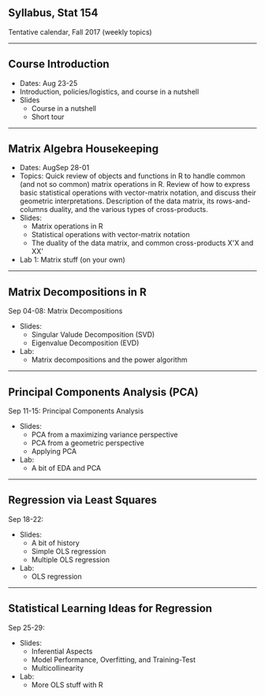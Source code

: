 ## Syllabus, Stat 154

Tentative calendar, Fall 2017 (weekly topics)

-----

## Course Introduction

- Dates: Aug 23-25
- Introduction, policies/logistics, and course in a nutshell
- Slides
    + Course in a nutshell
    + Short tour

-----

## Matrix Algebra Housekeeping

- Dates: AugSep 28-01
- Topics: Quick review of objects and functions in R to handle common (and not so common) matrix operations in R. Review of how to express basic statistical operations with vector-matrix notation, and discuss their geometric interpretations. Description of the data matrix, its rows-and-columns duality, and the various types of cross-products.
- Slides:
    + Matrix operations in R
    + Statistical operations with vector-matrix notation
    + The duality of the data matrix, and common cross-products X'X and XX'
- Lab 1: Matrix stuff (on your own)

-----

## Matrix Decompositions in R

Sep 04-08: Matrix Decompositions

- Slides:
    + Singular Valude Decomposition (SVD)
    + Eigenvalue Decomposition (EVD)
- Lab:
    + Matrix decompositions and the power algorithm

-----

## Principal Components Analysis (PCA)

Sep 11-15: Principal Components Analysis

- Slides:
    + PCA from a maximizing variance perspective 
    + PCA from a geometric perspective
    + Applying PCA
- Lab:
    + A bit of EDA and PCA

-----

## Regression via Least Squares

Sep 18-22: 

- Slides:
    + A bit of history
    + Simple OLS regression
    + Multiple OLS regression
- Lab:
    + OLS regression

-----

## Statistical Learning Ideas for Regression

Sep 25-29:

- Slides:
    + Inferential Aspects
    + Model Performance, Overfitting, and Training-Test
    + Multicollinearity
- Lab:
    + More OLS stuff with R

